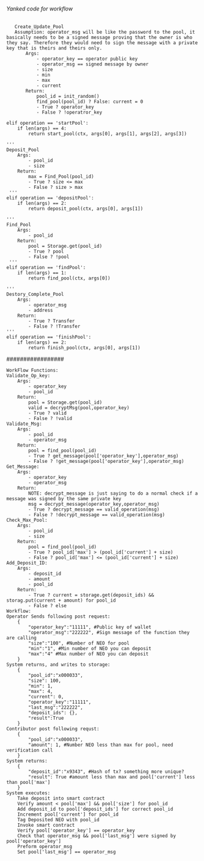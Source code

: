  ###### Yanked code for workflow
 
 ```
    Create_Update_Pool
    Assumption: operator_msg will be like the password to the pool, it basically needs to be a signed message proving that the owner is who they say. Therefore they would need to sign the message with a private key that is theirs and theirs only. 
        Args:
            - operator_key == operator public key
            - operator_msg == signed message by owner
            - size
            - min
            - max
            - current
        Return:
            pool_id = init_random()
            find_pool(pool_id) ? False: current = 0
            - True ? operator_key 
            - False ? !operatror_key

```
     
    elif operation == 'startPool':
        if len(args) == 4:
            return start_pool(ctx, args[0], args[1], args[2], args[3])
    
    '''
    Deposit_Pool
        Args:
            - pool_id
            - size
        Return:
            max = Find_Pool(pool_id)
            - True ? size <= max
            - False ? size > max
     '''
    elif operation == 'depositPool':
        if len(args) == 2:
            return deposit_pool(ctx, args[0], args[1])

    '''
    Find_Pool
        Args:
            - pool_id
        Return:
            pool = Storage.get(pool_id)
            - True ? pool
            - False ? !pool
     '''
    elif operation == 'findPool':
        if len(args) == 1:
            return find_pool(ctx, args[0])

    '''
    Destory_Complete_Pool
        Args:
            - operator_msg
            - address
        Return: 
            - True ? Transfer
            - False ? !Transfer
    '''
    elif operation == 'finishPool':
        if len(args) == 2:
            return finish_pool(ctx, args[0], args[1])

#################
 
    WorkFlow Functions:
    Validate_Op_key:
        Args:
            - operator_key
            - pool_id
        Return:
            pool = Storage.get(pool_id)
            valid = decryptMsg(pool,operator_key)
            - True ? valid
            - False ? !valid
    Validate_Msg:
        Args:
            - pool_id
            - operator_msg
        Return:
            pool = find_pool(pool_id)
            - True ? get_message(pool['operator_key'],operator_msg)
            - False ? !get_message(pool['operator_key'],operator_msg)
    Get_Message:
        Args:
            - operator_key
            - operator_msg
        Return:
            NOTE: decrypt_message is just saying to do a normal check if a message was signed by the same private key
            msg = decrypt_message(operator_key,operator_msg)
            - True ? decrypt_message == valid_operation(msg)
            - False ? !decrypt_message == valid_operation(msg)
    Check_Max_Pool:
        Args:
            - pool_id
            - size
        Return:
            pool = find_pool(pool_id)
            - True ? pool_id['max'] > (pool_id['current'] + size)
            - False ? pool_id['max'] <= (pool_id['current'] + size)
    Add_Deposit_ID:
        Args:
            - deposit_id
            - amount
            - pool_id
        Return:
            - True ? current = storage.get(deposit_ids) && storag.put(current + amount) for pool_id 
            - False ? else
    Workflow:
    Operator Sends following post request:
        {
            "operator_key":"11111", #Public key of wallet
            "operator_msg":"222222", #Sign message of the function they are calling
            "size":"100", #Number of NEO for pool
            "min":"1", #Min number of NEO you can deposit
            "max":"4" #Max number of NEO you can deposit
        }
    System returns, and writes to storage:
        {
            "pool_id":"x000033",
            "size": 100,
            "min": 1,
            "max": 4,
            "current": 0,
            "operator_key":"11111",
            "last_msg":"222222",
            "deposit_ids": {},
            "result":True
        }
    Contributor post following requst:
        {
            "pool_id":"x000033",
            "amount": 1, #Number NEO less than max for pool, need verification call
        }
    System returns:
        {
            "deposit_id":"x9343", #Hash of tx? something more unique?
            "result": True #amount less than max and pool['current'] less than pool['max']
        }
    System executes:
        Take deposit into smart contract
        Verify amount < pool['max'] && pool['size'] for pool_id
        Add deposit_id to pool['deposit_ids'] for correct pool_id
        Increment pool['current'] for pool_id
        Tag Deposited NEO with pool_id
        Invoke smart contract
        Verify pool['operator_key'] == operator_key
        Check that operator_msg && pool['last_msg'] were signed by pool['operator_key']
        Preform operator_msg
        Set pool['last_msg'] == operator_msg

